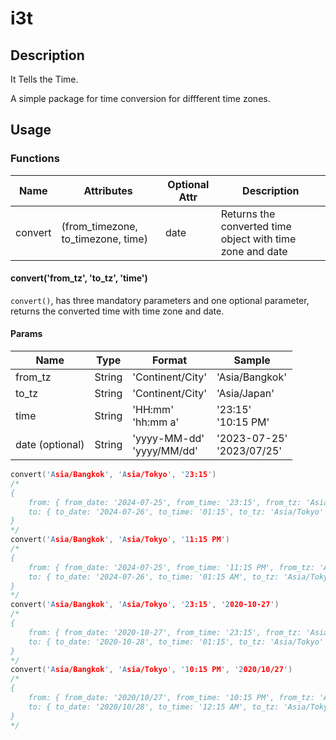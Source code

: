 # i3t

## Description

It Tells the Time.

A simple package for time conversion for diffferent time zones.

## Usage

### Functions

| Name    | Attributes                         | Optional Attr | Description                                               |
| ------- | ---------------------------------- | ------------- | --------------------------------------------------------- |
| convert | (from_timezone, to_timezone, time) | date          | Returns the converted time object with time zone and date |

#### convert('from_tz', 'to_tz', 'time')

`convert()`, has three mandatory parameters and one optional parameter, returns the converted time with time zone and date.

#### Params

| Name            | Type   | Format                         | Sample                         |
| --------------- | ------ | ------------------------------ | ------------------------------ |
| from_tz         | String | 'Continent/City'               | 'Asia/Bangkok'                 |
| to_tz           | String | 'Continent/City'               | 'Asia/Japan'                   |
| time            | String | 'HH:mm' <br> 'hh:mm a'         | '23:15' <br> '10:15 PM'        |
| date (optional) | String | 'yyyy-MM-dd' <br> 'yyyy/MM/dd' | '2023-07-25' <br> '2023/07/25' |

```c
convert('Asia/Bangkok', 'Asia/Tokyo', '23:15')
/*
{
    from: { from_date: '2024-07-25', from_time: '23:15', from_tz: 'Asia/Bangkok' },
    to: { to_date: '2024-07-26', to_time: '01:15', to_tz: 'Asia/Tokyo' }
}
*/
convert('Asia/Bangkok', 'Asia/Tokyo', '11:15 PM')
/*
{
    from: { from_date: '2024-07-25', from_time: '11:15 PM', from_tz: 'Asia/Bangkok' },
    to: { to_date: '2024-07-26', to_time: '01:15 AM', to_tz: 'Asia/Tokyo' }
}
*/
convert('Asia/Bangkok', 'Asia/Tokyo', '23:15', '2020-10-27')
/*
{
    from: { from_date: '2020-10-27', from_time: '23:15', from_tz: 'Asia/Bangkok' },
    to: { to_date: '2020-10-28', to_time: '01:15', to_tz: 'Asia/Tokyo' }
}
*/
convert('Asia/Bangkok', 'Asia/Tokyo', '10:15 PM', '2020/10/27')
/*
{
    from: { from_date: '2020/10/27', from_time: '10:15 PM', from_tz: 'Asia/Bangkok' },
    to: { to_date: '2020/10/28', to_time: '12:15 AM', to_tz: 'Asia/Tokyo' }
}
*/
```

<!-- <span style="color: #AAAAAA"> '2023-07-25' </span> -->

